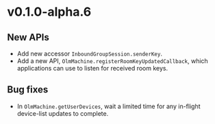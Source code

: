 # v0.1.0-alpha.6

## New APIs

-   Add new accessor `InboundGroupSession.senderKey`.
-   Add a new API, `OlmMachine.registerRoomKeyUpdatedCallback`, which
    applications can use to listen for received room keys.

## Bug fixes

-   In `OlmMachine.getUserDevices`, wait a limited time for any in-flight
    device-list updates to complete.
